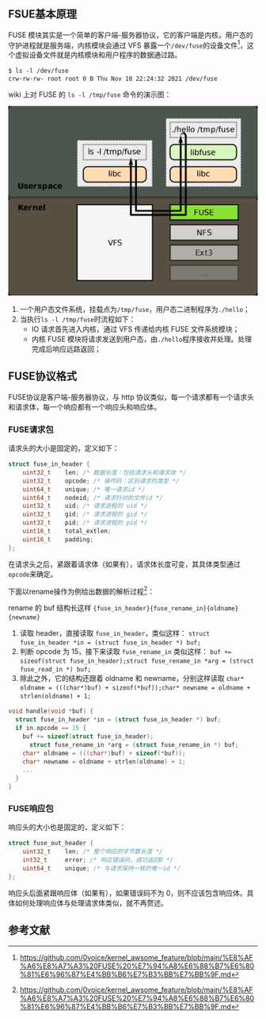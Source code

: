 ## FSUE基本原理

FUSE 模块其实是一个简单的客户端-服务器协议，它的客户端是内核，用户态的守护进程就是服务端，内核模块会通过 VFS 暴露一个`/dev/fuse`的设备文件[^1]，这个虚拟设备文件就是内核模块和用户程序的数据通过路。

```shell
$ ls -l /dev/fuse
crw-rw-rw- root root 0 B Thu Nov 18 22:24:32 2021 /dev/fuse
```

 wiki 上对 FUSE 的 `ls -l /tmp/fuse` 命令的演示图：

![image](https://github.com/echozyr2001/Course_design_3/raw/main/notes/png/1.png)

1. 一个用户态文件系统，挂载点为`/tmp/fuse`，用户态二进制程序为`./hello`；
2. 当执行`ls -l /tmp/fuse`时流程如下：
   * IO 请求首先进入内核，通过 VFS 传递给内核 FUSE 文件系统模块；
   * 内核 FUSE 模块将请求发送到用户态，由`./hello`程序接收并处理。处理完成后响应远路返回；

## FUSE协议格式

FUSE协议是客户端-服务器协议，与 http 协议类似，每一个请求都有一个请求头和请求体，每一个响应都有一个响应头和响应体。

### FUSE请求包

请求头的大小是固定的，定义如下：

```c
struct fuse_in_header {
	uint32_t	len; /* 数据长度：包括请求头和请求体 */
	uint32_t	opcode; /* 操作码：区别请求的类型 */
	uint64_t	unique; /* 唯一请求id */
	uint64_t	nodeid; /* 请求针对的文件id */
	uint32_t	uid; /* 请求进程的 uid */
	uint32_t	gid; /* 请求进程的 gid */
	uint32_t	pid; /* 请求进程的 pid */
	uint16_t	total_extlen;
	uint16_t	padding;
};
```

在请求头之后，紧跟着请求体（如果有），请求体长度可变，其具体类型通过`opcode`来确定。

下面以rename操作为例给出数据的解析过程[^1]：

rename 的 buf 结构长这样 `{fuse_in_header}{fuse_rename_in}{oldname}{newname}`

1. 读取 header，直接读取 `fuse_in_header`，类似这样： `struct fuse_in_header *in = (struct fuse_in_header *) buf;`
2. 判断 opcode 为 15，接下来读取 `fuse_rename_in` 类似这样： `buf += sizeof(struct fuse_in_header);struct fuse_rename_in *arg = (struct fuse_read_in *) buf;`
3. 除此之外，它的结构还跟着 oldname 和 newname，分别这样读取 `char* oldname = (((char*)buf) + sizeof(*buf));char* newname = oldname + strlen(oldname) + 1;`

```c
void handle(void *buf) {
  struct fuse_in_header *in = (struct fuse_in_header *) buf;
  if in.opcode == 15 {
    buf += sizeof(struct fuse_in_header);
	  struct fuse_rename_in *arg = (struct fuse_rename_in *) buf;
    char* oldname = (((char*)buf) + sizeof(*buf));
    char* newname = oldname + strlen(oldname) + 1;
    ...
  }
}
```

### FUSE响应包

响应头的大小也是固定的，定义如下：

```C
struct fuse_out_header {
	uint32_t	len; /* 整个响应的字节数长度 */
	int32_t		error; /* 响应错误码，成功返回0 */
	uint64_t	unique; /* 与请求保持一致的唯一id */
};
```

响应头后面紧跟响应体（如果有），如果错误码不为 0，则不应该包含响应体。具体如何处理响应体与处理请求体类似，就不再赘述。

## 参考文献

[^1]: https://github.com/0voice/kernel_awsome_feature/blob/main/%E8%AF%A6%E8%A7%A3%20FUSE%20%E7%94%A8%E6%88%B7%E6%80%81%E6%96%87%E4%BB%B6%E7%B3%BB%E7%BB%9F.md
